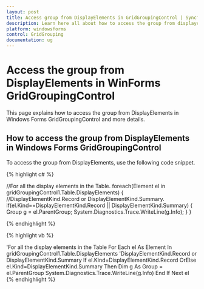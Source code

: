 ```yaml
---
layout: post
title: Access group from DisplayElements in GridGroupingControl | Syncfusion
description: Learn here all about how to access the group from displayelements of Syncfusion Windows Forms GridGroupingControl control and more.
platform: windowsforms
control: GridGrouping
documentation: ug
---
```


# Access the group from DisplayElements in WinForms GridGroupingControl

This page explains how to access the group from DisplayElements in Windows Forms GridGroupingControl and more details.

## How to access the group from DisplayElements in Windows Forms GridGroupingControl

To access the group from DisplayElements, use the following code snippet.

 
{% highlight c# %}

//For all the display elements in the Table.
foreach(Element el in gridGroupingControl1.Table.DisplayElements)
{
//DisplayElementKind.Record or DisplayElementKind.Summary.
if(el.Kind==DisplayElementKind.Record || DisplayElementKind.Summary)
{
Group g = el.ParentGroup;
System.Diagnostics.Trace.WriteLine(g.Info);
}
}

{% endhighlight  %}

{% highlight vb %}

'For all the display elements in the Table
For Each el As Element In gridGroupingControl1.Table.DisplayElements
'DisplayElementKind.Record or DisplayElementKind.Summary
    If el.Kind=DisplayElementKind.Record OrElse el.Kind=DisplayElementKind.Summary Then
    Dim g As Group = el.ParentGroup
         System.Diagnostics.Trace.WriteLine(g.Info)
     End If
Next el
{% endhighlight  %}
